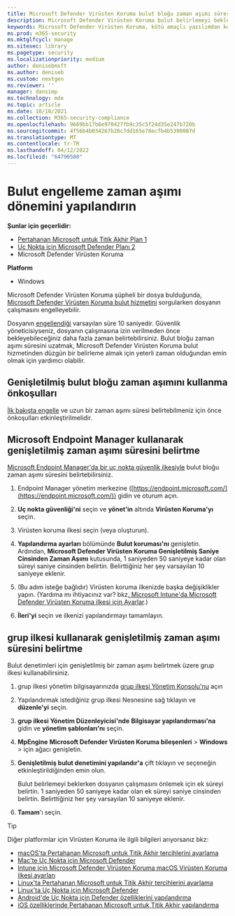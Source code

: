 ```yaml
---
title: Microsoft Defender Virüsten Koruma bulut bloğu zaman aşımı süresini yapılandırma
description: Microsoft Defender Virüsten Koruma bulut belirlemeyi beklerken bir dosyanın çalışmasını ne kadar süreyle engelleyeceklerini yapılandırabilirsiniz.
keywords: Microsoft Defender Virüsten Koruma, kötü amaçlı yazılımdan koruma, güvenlik, defender, bulut, zaman aşımı, blok, nokta, saniye
ms.prod: m365-security
ms.mktglfcycl: manage
ms.sitesec: library
ms.pagetype: security
ms.localizationpriority: medium
author: denisebmsft
ms.author: deniseb
ms.custom: nextgen
ms.reviewer: ''
manager: dansimp
ms.technology: mde
ms.topic: article
ms.date: 10/18/2021
ms.collection: M365-security-compliance
ms.openlocfilehash: 9669bb17b8e970427fb9c35c5f24d35e247b720b
ms.sourcegitcommit: 4f56b4b034267b28c7dd165e78ecfb4b5390087d
ms.translationtype: MT
ms.contentlocale: tr-TR
ms.lasthandoff: 04/12/2022
ms.locfileid: "64790580"
---
```

# <a name="configure-the-cloud-block-timeout-period"></a>Bulut engelleme zaman aşımı dönemini yapılandırın

**Şunlar için geçerlidir:**
- [Pertahanan Microsoft untuk Titik Akhir Plan 1](https://go.microsoft.com/fwlink/p/?linkid=2154037)
- [Uç Nokta için Microsoft Defender Planı 2](https://go.microsoft.com/fwlink/p/?linkid=2154037)
- Microsoft Defender Virüsten Koruma

**Platform**
- Windows

Microsoft Defender Virüsten Koruma şüpheli bir dosya bulduğunda, [Microsoft Defender Virüsten Koruma bulut hizmetini](cloud-protection-microsoft-defender-antivirus.md) sorgularken dosyanın çalışmasını engelleyebilir.

Dosyanın [engellendiği](configure-block-at-first-sight-microsoft-defender-antivirus.md) varsayılan süre 10 saniyedir. Güvenlik yöneticisiyseniz, dosyanın çalışmasına izin verilmeden önce bekleyebileceğiniz daha fazla zaman belirtebilirsiniz. Bulut bloğu zaman aşımı süresini uzatmak, Microsoft Defender Virüsten Koruma bulut hizmetinden düzgün bir belirleme almak için yeterli zaman olduğundan emin olmak için yardımcı olabilir.

## <a name="prerequisites-to-use-the-extended-cloud-block-timeout"></a>Genişletilmiş bulut bloğu zaman aşımını kullanma önkoşulları

[İlk bakışta engelle](configure-block-at-first-sight-microsoft-defender-antivirus.md) ve uzun bir zaman aşımı süresi belirtebilmeniz için önce önkoşulları etkinleştirilmelidir.

## <a name="specify-the-extended-timeout-period-using-microsoft-endpoint-manager"></a>Microsoft Endpoint Manager kullanarak genişletilmiş zaman aşımı süresini belirtme

[Microsoft Endpoint Manager'da bir uç nokta güvenlik ilkesiyle](/mem/intune/protect/endpoint-security-policy) bulut bloğu zaman aşımı süresini belirtebilirsiniz.

1. Endpoint Manager yönetim merkezine ([https://endpoint.microsoft.com/](https://endpoint.microsoft.com/)) gidin ve oturum açın.

2. **Uç nokta güvenliği'ni** seçin ve **yönet'in** altında **Virüsten Koruma'yı** seçin.

3. Virüsten koruma ilkesi seçin (veya oluşturun).

4. **Yapılandırma ayarları** bölümünde **Bulut koruması'nı** genişletin. Ardından, **Microsoft Defender Virüsten Koruma Genişletilmiş Saniye Cinsinden Zaman Aşımı** kutusunda, 1 saniyeden 50 saniyeye kadar olan süreyi saniye cinsinden belirtin. Belirttiğiniz her şey varsayılan 10 saniyeye eklenir.

5. (Bu adım isteğe bağlıdır) Virüsten koruma ilkenizde başka değişiklikler yapın. (Yardıma mı ihtiyacınız var? bkz[. Microsoft Intune'da Microsoft Defender Virüsten Koruma ilkesi için Ayarlar](/mem/intune/protect/antivirus-microsoft-defender-settings-windows).)

6. **İleri'yi** seçin ve ilkenizi yapılandırmayı tamamlayın.

## <a name="specify-the-extended-timeout-period-using-group-policy"></a>grup ilkesi kullanarak genişletilmiş zaman aşımı süresini belirtme

Bulut denetimleri için genişletilmiş bir zaman aşımı belirtmek üzere grup ilkesi kullanabilirsiniz.

1. grup ilkesi yönetim bilgisayarınızda [grup ilkesi Yönetim Konsolu'nu](/previous-versions/windows/it-pro/windows-server-2008-R2-and-2008/cc731212(v=ws.11)) açın

2. Yapılandırmak istediğiniz grup ilkesi Nesnesine sağ tıklayın ve **düzenle'yi** seçin.

3. **grup ilkesi Yönetim Düzenleyicisi'nde** **Bilgisayar yapılandırması'na** gidin ve **yönetim şablonları'nı** seçin.

3. **MpEngine** **Microsoft Defender Virüsten Koruma bileşenleri** \> **Windows** \> için ağacı genişletin.

4. **Genişletilmiş bulut denetimini yapılandır'a** çift tıklayın ve seçeneğin etkinleştirildiğinden emin olun. 

   Bulut belirlemeyi beklerken dosyanın çalışmasını önlemek için ek süreyi belirtin. 1 saniyeden 50 saniyeye kadar olan ek süreyi saniye cinsinden belirtin. Belirttiğiniz her şey varsayılan 10 saniyeye eklenir.

5. **Tamam**'ı seçin.

> [!TIP]
> Diğer platformlar için Virüsten Koruma ile ilgili bilgileri arıyorsanız bkz:
> - [macOS'ta Pertahanan Microsoft untuk Titik Akhir tercihlerini ayarlama](mac-preferences.md)
> - [Mac'te Uç Nokta için Microsoft Defender](microsoft-defender-endpoint-mac.md)
> - [Intune için Microsoft Defender Virüsten Koruma macOS Virüsten Koruma ilkesi ayarları](/mem/intune/protect/antivirus-microsoft-defender-settings-macos)
> - [Linux'ta Pertahanan Microsoft untuk Titik Akhir tercihlerini ayarlama](linux-preferences.md)
> - [Linux'ta Uç Nokta için Microsoft Defender](microsoft-defender-endpoint-linux.md)
> - [Android'de Uç Nokta için Defender özelliklerini yapılandırma](android-configure.md)
> - [iOS özelliklerinde Pertahanan Microsoft untuk Titik Akhir yapılandırma](ios-configure-features.md) 
